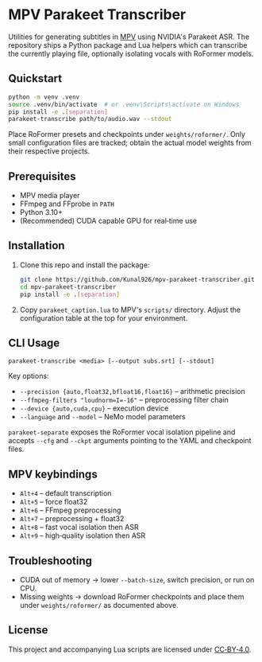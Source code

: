 # MPV Parakeet Transcriber

Utilities for generating subtitles in [MPV](https://mpv.io) using NVIDIA's Parakeet ASR.
The repository ships a Python package and Lua helpers which can transcribe the
currently playing file, optionally isolating vocals with RoFormer models.

## Quickstart

```bash
python -m venv .venv
source .venv/bin/activate  # or .venv\Scripts\activate on Windows
pip install -e .[separation]
parakeet-transcribe path/to/audio.wav --stdout
```

Place RoFormer presets and checkpoints under `weights/roformer/`.  Only small
configuration files are tracked; obtain the actual model weights from their
respective projects.

## Prerequisites

* MPV media player
* FFmpeg and FFprobe in `PATH`
* Python 3.10+
* (Recommended) CUDA capable GPU for real‑time use

## Installation

1. Clone this repo and install the package:
   ```bash
   git clone https://github.com/Kunal926/mpv-parakeet-transcriber.git
   cd mpv-parakeet-transcriber
   pip install -e .[separation]
   ```
2. Copy `parakeet_caption.lua` to MPV's `scripts/` directory.  Adjust the
   configuration table at the top for your environment.

## CLI Usage

```
parakeet-transcribe <media> [--output subs.srt] [--stdout]
```

Key options:

* `--precision {auto,float32,bfloat16,float16}` – arithmetic precision
* `--ffmpeg-filters "loudnorm=I=-16"` – preprocessing filter chain
* `--device {auto,cuda,cpu}` – execution device
* `--language` and `--model` – NeMo model parameters

`parakeet-separate` exposes the RoFormer vocal isolation pipeline and accepts
`--cfg` and `--ckpt` arguments pointing to the YAML and checkpoint files.

## MPV keybindings

* `Alt+4` – default transcription
* `Alt+5` – force float32
* `Alt+6` – FFmpeg preprocessing
* `Alt+7` – preprocessing + float32
* `Alt+8` – fast vocal isolation then ASR
* `Alt+9` – high‑quality isolation then ASR

## Troubleshooting

* CUDA out of memory → lower `--batch-size`, switch precision, or run on CPU.
* Missing weights → download RoFormer checkpoints and place them under
  `weights/roformer/` as documented above.

## License

This project and accompanying Lua scripts are licensed under
[CC‑BY‑4.0](LICENSE).
